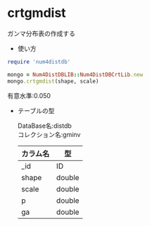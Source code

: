 crtgmdist
=========
ガンマ分布表の作成する

* 使い方

```ruby
require 'num4distdb'

mongo = Num4DistDBLIB::Num4DistDBCrtLib.new
mongo.crtgmdist(shape, scale)
```
有意水準:0.050

* テーブルの型

  DataBase名:distdb  
  コレクション名:gminv  

  |カラム名|型    |
  |-------|------|
  |_id    |ID    |
  |shape  |double|
  |scale  |double|
  |p      |double|
  |ga     |double|


